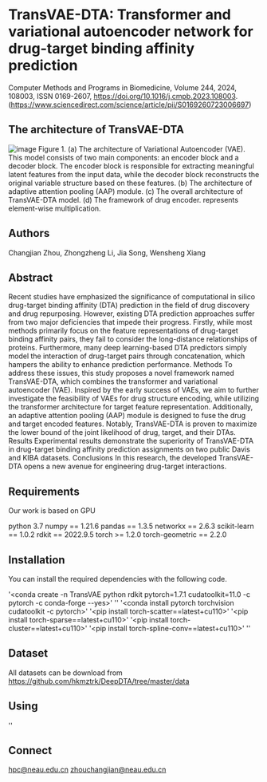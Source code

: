 # TransVAE-DTA: Transformer and variational autoencoder network for drug-target binding affinity prediction

Computer Methods and Programs in Biomedicine,
Volume 244,
2024,
108003,
ISSN 0169-2607,
https://doi.org/10.1016/j.cmpb.2023.108003.
(https://www.sciencedirect.com/science/article/pii/S0169260723006697)

## The architecture of TransVAE-DTA
![image](https://github.com/HPC-NEAU/TransVAE-DTA/assets/101908318/f76c0cdb-70f9-418b-bcfb-55fd67109e6c)
Figure 1. (a) The architecture of Variational Autoencoder (VAE). This model consists of two main components: an encoder block and a decoder block. The encoder block is responsible for extracting meaningful latent features from the input data, while the decoder block reconstructs the original variable structure based on these features. (b) The architecture of adaptive attention pooling (AAP) module. (c) The overall architecture of TransVAE-DTA model. (d) The framework of drug encoder.  represents element-wise multiplication.
## Authors
Changjian Zhou, Zhongzheng Li, Jia Song, Wensheng Xiang
## Abstract
Recent studies have emphasized the significance of computational in silico drug-target binding affinity (DTA) prediction in the field of drug discovery and drug repurposing. However, existing DTA prediction approaches suffer from two major deficiencies that impede their progress. Firstly, while most methods primarily focus on the feature representations of drug-target binding affinity pairs, they fail to consider the long-distance relationships of proteins. Furthermore, many deep learning-based DTA predictors simply model the interaction of drug-target pairs through concatenation, which hampers the ability to enhance prediction performance.
Methods
To address these issues, this study proposes a novel framework named TransVAE-DTA, which combines the transformer and variational autoencoder (VAE). Inspired by the early success of VAEs, we aim to further investigate the feasibility of VAEs for drug structure encoding, while utilizing the transformer architecture for target feature representation. Additionally, an adaptive attention pooling (AAP) module is designed to fuse the drug and target encoded features. Notably, TransVAE-DTA is proven to maximize the lower bound of the joint likelihood of drug, target, and their DTAs.
Results
Experimental results demonstrate the superiority of TransVAE-DTA in drug-target binding affinity prediction assignments on two public Davis and KIBA datasets.
Conclusions
In this research, the developed TransVAE-DTA opens a new avenue for engineering drug-target interactions.
## Requirements
Our work is based on GPU

python 3.7
numpy == 1.21.6
pandas == 1.3.5
networkx == 2.6.3
scikit-learn == 1.0.2
rdkit == 2022.9.5
torch >= 1.2.0
torch-geometric == 2.2.0

## Installation
You can install the required dependencies with the following code.

'<conda create -n TransVAE python rdkit pytorch=1.7.1 cudatoolkit=11.0 -c pytorch -c conda-forge --yes>'
'<conda activate TransVAE>'
'<conda install pytorch torchvision cudatoolkit -c pytorch>'
'<pip install torch-scatter==latest+cu110>'
'<pip install torch-sparse==latest+cu110>'
'<pip install torch-cluster==latest+cu110>'
'<pip install torch-spline-conv==latest+cu110>' 
'<pip install torch-geometric>'


## Dataset

All datasets can be download from https://github.com/hkmztrk/DeepDTA/tree/master/data


## Using
'<python run_experiment.py>' 

## Connect
hpc@neau.edu.cn
zhouchangjian@neau.edu.cn

